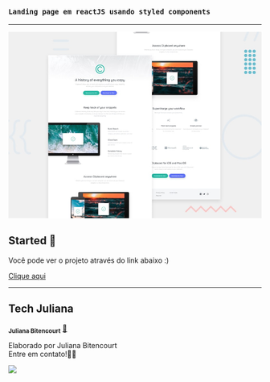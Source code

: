 ### `Landing page em reactJS usando styled components`

<hr>

![image](https://raw.githubusercontent.com/techjuliana/Clipboard-landing-page/main/src/design/desktop-preview.jpg)

## Started 🔔 

Você pode ver o projeto através do link abaixo :)

<a href="https://landing-page-fubpfgplj-techjuliana.vercel.app/" target="" alt="">Clique aqui</a>

---
## Tech Juliana

<a href="https://www.linkedin.com/in/techjuliana">
 <!-- <img style="border-radius: 50%;" src="" width="100px;" alt=""/> -->
 <!-- <br /> -->
 <sub><b>Juliana Bitencourt</b></sub></a>  <a href="https://www.linkedin.com/in/techjuliana" title="LinkedIn">🚀</a>


Elaborado por Juliana Bitencourt
<br> Entre em contato!👋🏽 </br>


 <div> 
  <a href="https://www.linkedin.com/in/techjuliana" target="_blank"><img src="https://img.shields.io/badge/-LinkedIn-%230077B5?style=for-the-badge&logo=linkedin&logoColor=white" target="_blank"></a> 
</div>
